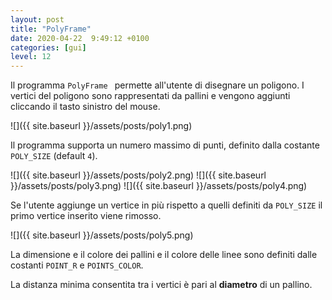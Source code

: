 ```yaml
---
layout: post
title: "PolyFrame"
date: 2020-04-22  9:49:12 +0100
categories: [gui]
level: 12
---
```



Il programma `PolyFrame ` permette all'utente di disegnare un poligono. I vertici del poligono sono rappresentati da pallini e vengono aggiunti cliccando il tasto sinistro del mouse. 

![]({{ site.baseurl }}/assets/posts/poly1.png)

Il programma supporta un numero massimo di punti, definito dalla costante `POLY_SIZE` (default `4`). 

![]({{ site.baseurl }}/assets/posts/poly2.png)
![]({{ site.baseurl }}/assets/posts/poly3.png)
![]({{ site.baseurl }}/assets/posts/poly4.png)

Se l'utente aggiunge un vertice in più rispetto a quelli definiti da `POLY_SIZE` il primo vertice inserito viene rimosso.![]({{ site.baseurl }}/assets/posts/poly5.png)
La dimensione e il colore dei pallini e il colore delle linee sono definiti dalle costanti `POINT_R` e `POINTS_COLOR`.

La distanza minima consentita tra i vertici è pari al **diametro** di un pallino.





